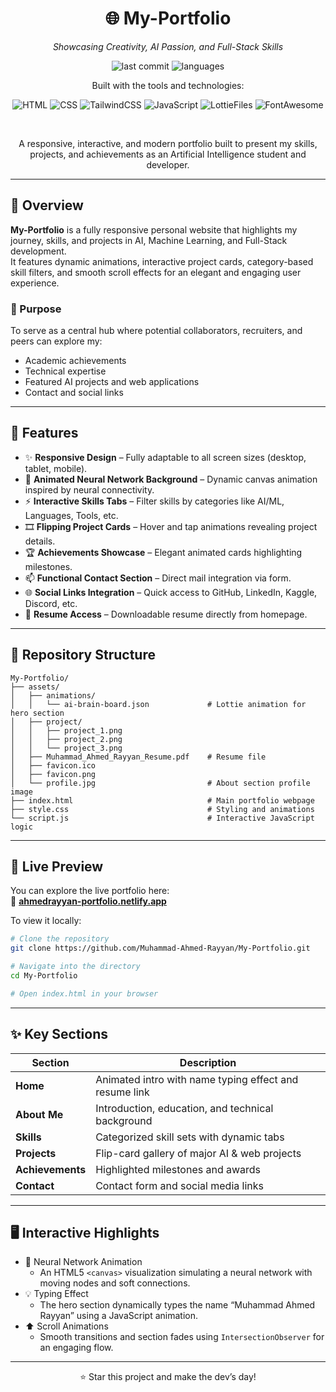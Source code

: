 <div align="center">

# 🌐 My-Portfolio  
*Showcasing Creativity, AI Passion, and Full-Stack Skills*

![last commit](https://img.shields.io/github/last-commit/Muhammad-Ahmed-Rayyan/My-Portfolio)
![languages](https://img.shields.io/github/languages/count/Muhammad-Ahmed-Rayyan/My-Portfolio)
<br>

Built with the tools and technologies:

![HTML](https://img.shields.io/badge/HTML5-%23E34F26.svg?style=for-the-badge&logo=html5&logoColor=white)
![CSS](https://img.shields.io/badge/CSS3-%231572B6.svg?style=for-the-badge&logo=css3&logoColor=white)
![TailwindCSS](https://img.shields.io/badge/TailwindCSS-%2338B2AC.svg?style=for-the-badge&logo=tailwindcss&logoColor=white)
![JavaScript](https://img.shields.io/badge/JavaScript-%23F7DF1E.svg?style=for-the-badge&logo=javascript&logoColor=black)
![LottieFiles](https://img.shields.io/badge/LottieFiles-%2300C4CC.svg?style=for-the-badge&logo=lottiefiles&logoColor=white)
![FontAwesome](https://img.shields.io/badge/FontAwesome-%23339AF0.svg?style=for-the-badge&logo=fontawesome&logoColor=white)

<br>

A responsive, interactive, and modern portfolio built to present my skills, projects, and achievements as an Artificial Intelligence student and developer.

</div>

---

## 🧠 Overview

**My-Portfolio** is a fully responsive personal website that highlights my journey, skills, and projects in AI, Machine Learning, and Full-Stack development.  
It features dynamic animations, interactive project cards, category-based skill filters, and smooth scroll effects for an elegant and engaging user experience.

### 🎯 Purpose

To serve as a central hub where potential collaborators, recruiters, and peers can explore my:
- Academic achievements
- Technical expertise
- Featured AI projects and web applications
- Contact and social links

---

## 🧩 Features

- ✨ **Responsive Design** – Fully adaptable to all screen sizes (desktop, tablet, mobile).  
- 🧠 **Animated Neural Network Background** – Dynamic canvas animation inspired by neural connectivity.  
- ⚡ **Interactive Skills Tabs** – Filter skills by categories like AI/ML, Languages, Tools, etc.  
- 🎞️ **Flipping Project Cards** – Hover and tap animations revealing project details.  
- 🏆 **Achievements Showcase** – Elegant animated cards highlighting milestones.  
- 📫 **Functional Contact Section** – Direct mail integration via form.  
- 🌐 **Social Links Integration** – Quick access to GitHub, LinkedIn, Kaggle, Discord, etc.  
- 💼 **Resume Access** – Downloadable resume directly from homepage.

---

## 📂 Repository Structure

```
My-Portfolio/
├── assets/
│   ├── animations/
│   │   └── ai-brain-board.json             # Lottie animation for hero section
│   ├── project/
│   │   ├── project_1.png
│   │   ├── project_2.png
│   │   └── project_3.png
│   ├── Muhammad_Ahmed_Rayyan_Resume.pdf    # Resume file
│   ├── favicon.ico
│   ├── favicon.png
│   └── profile.jpg                         # About section profile image
├── index.html                              # Main portfolio webpage
├── style.css                               # Styling and animations
└── script.js                               # Interactive JavaScript logic
```

---

## 🚀 Live Preview

You can explore the live portfolio here:  
🔗 **[ahmedrayyan-portfolio.netlify.app](https://ahmedrayyan-portfolio.netlify.app/)**

To view it locally:

```bash
# Clone the repository
git clone https://github.com/Muhammad-Ahmed-Rayyan/My-Portfolio.git

# Navigate into the directory
cd My-Portfolio

# Open index.html in your browser
```

---

## ✨ Key Sections

| Section | Description |
|----------|-------------|
| **Home** | Animated intro with name typing effect and resume link |
| **About Me** | Introduction, education, and technical background |
| **Skills** | Categorized skill sets with dynamic tabs |
| **Projects** | Flip-card gallery of major AI & web projects |
| **Achievements** | Highlighted milestones and awards |
| **Contact** | Contact form and social media links |

---

## 🖥️ Interactive Highlights

- 🧠 Neural Network Animation
    - An HTML5 `<canvas>` visualization simulating a neural network with moving nodes and soft connections.
- 💡 Typing Effect  
    - The hero section dynamically types the name “Muhammad Ahmed Rayyan” using a JavaScript animation.
- ⬆️ Scroll Animations  
    - Smooth transitions and section fades using `IntersectionObserver` for an engaging flow.

---


<div align="center">
⭐ Star this project and make the dev’s day!
</div>
